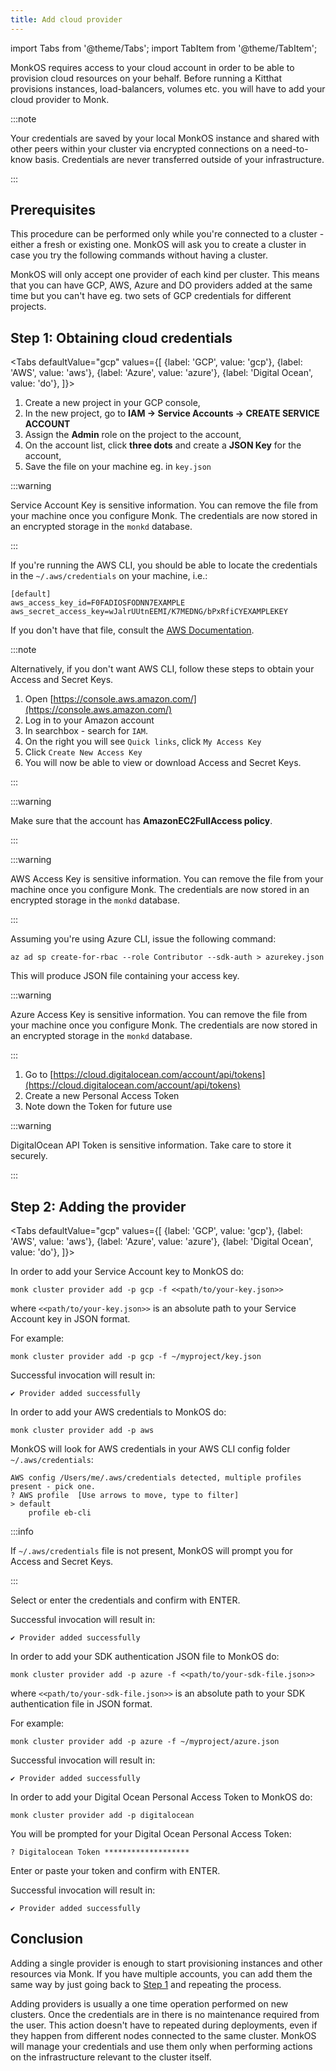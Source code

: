 ```yaml
---
title: Add cloud provider
---
```


import Tabs from '@theme/Tabs';
import TabItem from '@theme/TabItem';

MonkOS requires access to your cloud account in order to be able to provision cloud resources on your behalf. Before running a Kitthat provisions instances, load-balancers, volumes etc. you will have to add your cloud provider to Monk.

:::note

Your credentials are saved by your local MonkOS instance and shared with other peers within your cluster via encrypted connections on a need-to-know basis. Credentials are never transferred outside of your infrastructure.

:::

## Prerequisites

This procedure can be performed only while you're connected to a cluster - either a fresh or existing one. MonkOS will ask you to create a cluster in case you try the following commands without having a cluster.

MonkOS will only accept one provider of each kind per cluster. This means that you can have GCP, AWS, Azure and DO providers added at the same time but you can't have eg. two sets of GCP credentials for different projects.

## Step 1: Obtaining cloud credentials

<Tabs
defaultValue="gcp"
values={[
{label: 'GCP', value: 'gcp'},
{label: 'AWS', value: 'aws'},
{label: 'Azure', value: 'azure'},
{label: 'Digital Ocean', value: 'do'},
]}>

<TabItem value="gcp">

1. Create a new project in your GCP console,
2. In the new project, go to **IAM &#8594; Service Accounts &#8594; CREATE SERVICE ACCOUNT**
3. Assign the **Admin** role on the project to the account,
4. On the account list, click **three dots** and create a **JSON Key** for the account,
5. Save the file on your machine eg. in `key.json`

:::warning

Service Account Key is sensitive information. You can remove the file from your machine once you configure Monk. The credentials are now stored in an encrypted storage in the `monkd` database.

:::

</TabItem>

<TabItem value="aws">

If you're running the AWS CLI, you should be able to locate the credentials in the `~/.aws/credentials` on your machine, i.e.:

    [default]
    aws_access_key_id=F0FADIOSFODNN7EXAMPLE
    aws_secret_access_key=wJalrUUtnEEMI/K7MEDNG/bPxRfiCYEXAMPLEKEY

If you don't have that file, consult the [AWS Documentation](https://docs.aws.amazon.com/cli/latest/userguide/cli-configure-files.html).

:::note

Alternatively, if you don't want AWS CLI, follow these steps to obtain your Access and Secret Keys.

1. Open [https://console.aws.amazon.com/](https://console.aws.amazon.com/)
2. Log in to your Amazon account
3. In searchbox - search for `IAM`.
4. On the right you will see `Quick links`, click `My Access Key`
5. Click `Create New Access Key`
6. You will now be able to view or download Access and Secret Keys.

:::

:::warning

Make sure that the account has **AmazonEC2FullAccess policy**.

:::

:::warning

AWS Access Key is sensitive information. You can remove the file from your machine once you configure Monk. The credentials are now stored in an encrypted storage in the `monkd` database.

:::

</TabItem>

<TabItem value="azure">

Assuming you're using Azure CLI, issue the following command:

    az ad sp create-for-rbac --role Contributor --sdk-auth > azurekey.json

This will produce JSON file containing your access key.

:::warning

Azure Access Key is sensitive information. You can remove the file from your machine once you configure Monk. The credentials are now stored in an encrypted storage in the `monkd` database.

:::

</TabItem>

<TabItem value="do">

1. Go to [https://cloud.digitalocean.com/account/api/tokens](https://cloud.digitalocean.com/account/api/tokens)
2. Create a new Personal Access Token
3. Note down the Token for future use

:::warning

DigitalOcean API Token is sensitive information. Take care to store it securely.

:::

</TabItem>

</Tabs>

## Step 2: Adding the provider

<Tabs
defaultValue="gcp"
values={[
{label: 'GCP', value: 'gcp'},
{label: 'AWS', value: 'aws'},
{label: 'Azure', value: 'azure'},
{label: 'Digital Ocean', value: 'do'},
]}>

<TabItem value="gcp">

In order to add your Service Account key to MonkOS do:

    monk cluster provider add -p gcp -f <<path/to/your-key.json>>

where `<<path/to/your-key.json>>` is an absolute path to your Service Account key in JSON format.

For example:

    monk cluster provider add -p gcp -f ~/myproject/key.json

Successful invocation will result in:

    ✔ Provider added successfully

</TabItem>

<TabItem value="aws">

In order to add your AWS credentials to MonkOS do:

    monk cluster provider add -p aws

MonkOS will look for AWS credentials in your AWS CLI config folder `~/.aws/credentials`:

    AWS config /Users/me/.aws/credentials detected, multiple profiles present - pick one.
    ? AWS profile  [Use arrows to move, type to filter]
    > default
        profile eb-cli

:::info

If `~/.aws/credentials` file is not present, MonkOS will prompt you for Access and Secret Keys.

:::

Select or enter the credentials and confirm with ENTER.

Successful invocation will result in:

    ✔ Provider added successfully

</TabItem>

<TabItem value="azure">

In order to add your SDK authentication JSON file to MonkOS do:

    monk cluster provider add -p azure -f <<path/to/your-sdk-file.json>>

where `<<path/to/your-sdk-file.json>>` is an absolute path to your SDK authentication file in JSON format.

For example:

    monk cluster provider add -p azure -f ~/myproject/azure.json

Successful invocation will result in:

    ✔ Provider added successfully

</TabItem>

<TabItem value="do">

In order to add your Digital Ocean Personal Access Token to MonkOS do:

    monk cluster provider add -p digitalocean

You will be prompted for your Digital Ocean Personal Access Token:

    ? Digitalocean Token *******************

Enter or paste your token and confirm with ENTER.

Successful invocation will result in:

    ✔ Provider added successfully

</TabItem>

</Tabs>

## Conclusion

Adding a single provider is enough to start provisioning instances and other resources via Monk. If you have multiple accounts, you can add them the same way by just going back to [Step 1](#Step-1:-Obtaining-cloud-credentials) and repeating the process.

Adding providers is usually a one time operation performed on new clusters. Once the credentials are in there is no maintenance required from the user. This action doesn't have to repeated during deployments, even if they happen from different nodes connected to the same cluster. MonkOS will manage your credentials and use them only when performing actions on the infrastructure relevant to the cluster itself.
